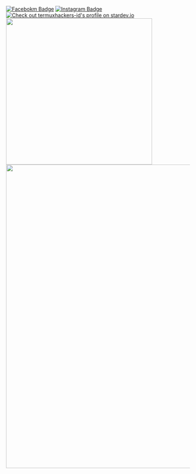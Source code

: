 [![Facebokm Badge](https://img.shields.io/badge/-termuxhackers.id-blue?style=flat&logo=Facebook&logoColor=white&link=https://www.facebook.com/termuxhackers.id/)](https://www.facebook.com/termuxhackers.id) [![Instagram Badge](https://img.shields.io/badge/-termuxhackers.id-f01397?style=flat&logo=Instagram&logoColor=white&link=https://www.instagram.com/iqbalmh18)](https://www.instagram.com/iqbalmh18)
[![Check out termuxhackers-id's profile on stardev.io](https://stardev.io/developers/termuxhackers-id/badge/languages/global.svg)](https://stardev.io/developers/termuxhackers-id)
<img width="400" src="https://github-readme-stats.vercel.app/api?username=termuxhackers-id&count_private=true&show_icons=true&theme=tokyonight&rank_icon=github"/>
<img width="830" src="https://github-readme-activity-graph.vercel.app/graph?username=termuxhackers-id&bg_color=21232a&color=a8eeff&line=61dafb&point=f0fcff&area=true&hide_border=false" />
<a href="https://github.com/termuxhackers-id/github-stats">
